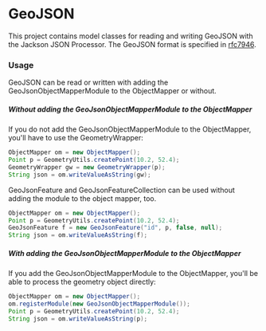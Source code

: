# GeoJSON

This project contains model classes for reading and writing GeoJSON with the Jackson JSON Processor.
The GeoJSON format is specified in [rfc7946](https://tools.ietf.org/html/rfc7946).
  
### Usage

GeoJSON can be read or written with adding the GeoJsonObjectMapperModule to the ObjectMapper or 
without.
  
##### Without adding the GeoJsonObjectMapperModule to the ObjectMapper

If you do not add the GeoJsonObjectMapperModule to the ObjectMapper, you'll have to use the GeometryWrapper:

```java
ObjectMapper om = new ObjectMapper();
Point p = GeometryUtils.createPoint(10.2, 52.4);
GeometryWrapper gw = new GeometryWrapper(p);
String json = om.writeValueAsString(gw);
```  

GeoJsonFeature and GeoJsonFeatureCollection can be used without adding the module to the object 
mapper, too.

```java
ObjectMapper om = new ObjectMapper();
Point p = GeometryUtils.createPoint(10.2, 52.4);
GeoJsonFeature f = new GeoJsonFeature("id", p, false, null);
String json = om.writeValueAsString(f);
```  
  
##### With adding the GeoJsonObjectMapperModule to the ObjectMapper

If you add the GeoJsonObjectMapperModule to the ObjectMapper, you'll be able to process the geometry
object directly:

```java
ObjectMapper om = new ObjectMapper();
om.registerModule(new GeoJsonObjectMapperModule());
Point p = GeometryUtils.createPoint(10.2, 52.4);
String json = om.writeValueAsString(p);
```  



